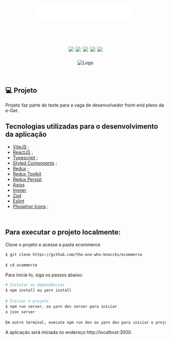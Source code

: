 


<div align='center'>
  <img width="300px" src="src/assets/images/logo.png" alt="Logo">
</div>
</br>
</br>

<h1 align="center">

<img src="https://img.shields.io/badge/Yarn-2C8EBB?style=for-the-badge&logo=yarn&logoColor=white"/>
<img src="https://img.shields.io/badge/React-20232A?style=for-the-badge&logo=react&logoColor=61DAFB"/>
<img src="https://img.shields.io/badge/TypeScript-007ACC?style=for-the-badge&logo=typescript&logoColor=white"/>
<img src="https://img.shields.io/badge/Redux-593D88?style=for-the-badge&logo=redux&logoColor=white"/>
<img src="https://img.shields.io/badge/styled--components-DB7093?style=for-the-badge&logo=styled-components&logoColor=white"/>

</h1>

<div align='center'>
  <img  src="src/assets/preview/prev.gif" alt="Logo">
</div>
</br>
</br>







 ## 💻 Projeto
 
 Projeto faz parte do teste para a vaga de desenvolvedor front-end pleno da e-Get.
</br>


 ##  Tecnologias utilizadas para o desenvolvimento da aplicação

- [ViteJS](https://vitejs.dev/) ;
- [ReactJS](https://pt-br.reactjs.org/) ;
- [Typescript](https://www.typescriptlang.org/) ;
- [Styled Components](https://styled-components.com/) ;
- [Redux](https://redux.js.org/) ;
- [Redux Toolkit](https://redux-toolkit.js.org/)
- [Redux Persist](https://www.npmjs.com/package/redux-persist)
- [Axios](https://axios-http.com/docs/intro)
- [Immer](https://axios-http.com/docs/intro)
- [Zod](https://axios-http.com/docs/intro)
- [Eslint](https://eslint.org/)
- [Phosphor Icons](https://phosphoricons.com/) ;

</br>


## Para executar o projeto localmente:

Clone o projeto e acesse a pasta 
ecommerce

```bash
$ git clone https://github.com/the-one-who-knoccks/ecommerce

$ cd ecommerce

```
Para iniciá-lo, siga os passos abaixo:
```bash
# Instalar as dependências
$ npm install ou yarn install

# Iniciar o projeto
$ npm run server, ou yarn dev server para iniciar
o json server

Em outro terminal, execute npm run dev ou yarn dev para iniciar o projeto
```
A aplicação será iniciada no endereço http://localhost:3000.

<br/>








	